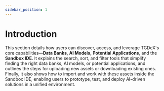 ```yaml
---
sidebar_position: 1
---
```


# Introduction

This section details how users can discover, access, and leverage TGDeX's core capabilities—**Data Banks**, **AI Models**, **Potential Applications**, and the **Sandbox IDE**. It explains the search, sort, and filter tools that simplify finding the right data banks, AI models, or potential applications, and outlines the steps for uploading new assets or downloading existing ones. Finally, it also shows how to import and work with these assets inside the Sandbox IDE, enabling users to prototype, test, and deploy AI-driven solutions in a unified environment.
